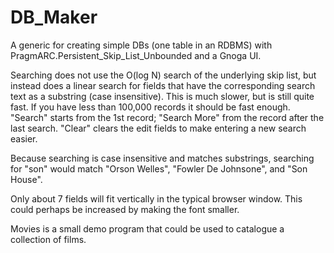 # DB_Maker
A generic for creating simple DBs (one table in an RDBMS) with PragmARC.Persistent_Skip_List_Unbounded and a Gnoga UI.

Searching does not use the O(log N) search of the underlying skip list, but instead does a linear search for fields that have the corresponding search text as a substring (case insensitive). This is much slower, but is still quite fast. If you have less than 100,000 records it should be fast enough. "Search" starts from the 1st record; "Search More" from the record after the last search. "Clear" clears the edit fields to make entering a new search easier.

Because searching is case insensitive and matches substrings, searching for "son" would match "Orson Welles", "Fowler De Johnsone", and "Son House".

Only about 7 fields will fit vertically in the typical browser window. This could perhaps be increased by making the font smaller.

Movies is a small demo program that could be used to catalogue a collection of films.
